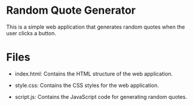 # Random Quote Generator

This is a simple web application that generates random quotes when the user clicks a button.

# Files

-   index.html: Contains the HTML structure of the web application.

*   style.css: Contains the CSS styles for the web application.

-   script.js: Contains the JavaScript code for generating random quotes.
